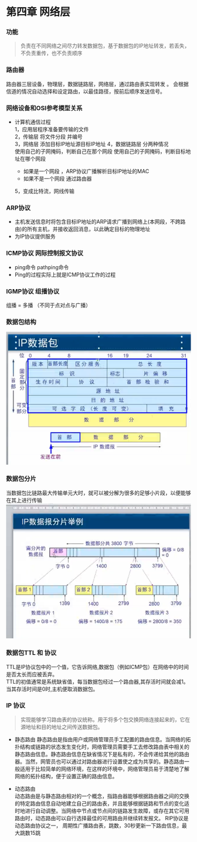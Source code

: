 ﻿# 第四章 网络层
### 功能   
> 负责在不同网络之间尽力转发数据包，基于数据包的IP地址转发，若丢失，不负责重传，也不负责顺序 

### 路由器  
路由器三层设备，物理层，数据链路层，网络层，通过路由表实现转发 。 
会根据信道的情况自动选择和设定路由，以最佳路径，按前后顺序发送信号。
### 网络设备和OSI参考模型关系   
* 计算机通信过程   
1，应用层程序准备要传输的文件   
2，传输层 将文件分段 并编号  
3，网络层 添加目标IP地址源目标IP地址 4，数据链路层 分两种情况  
        使用自己的子网掩码，判断自己在那个网段  使用自己的子网掩码，判断目标地址在哪个网段   
    * 如果是一个网段 ，ARP协议广播解析目标IP地址的MAC 
    * 如果不是一个网段  通过路由器  
    
    5，变成比特流，网线传输   
### ARP协议   
* 主机发送信息时将包含目标IP地址的ARP请求广播到网络上(本网段，不跨路由)的所有主机，并接收返回消息，以此确定目标的物理地址   
* 为IP协议提供服务  
### ICMP协议 网际控制报文协议  
*  ping命令  pathping命令   
* Ping的过程实际上就是ICMP协议工作的过程
### IGMP协议  组播协议 
组播 = 多播  （不同于点对点与广播）   
### 数据包结构  
![此处输入图片的描述][1]  
### 数据包分片  
当数据包比链路最大传输单元大时，就可以被分解为很多的足够小片段，以便能够在其上进行传输 
![此处输入图片的描述][2]
### 数据包TTL 和 协议  
TTL是IP协议包中的一个值，它告诉网络,数据包（例如ICMP包）在网络中的时间是否太长而应被丢弃。  
TTL的初值通常是系统缺省值，每当数据包经过一个路由器,其存活时间就会减1。当其存活时间是0时,主机便取消数据包。

### IP 协议  
> 实现能够学习路由表的协议统称。用于将多个包交换网络连接起来的，它在源地址和目的地址之间传送数据包。


* 静态路由 
静态路由是指由用户或网络管理员手工配置的路由信息。当网络的拓扑结构或链路的状态发生变化时，网络管理员需要手工去修改路由表中相关的静态路由信息。静态路由信息在缺省情况下是私有的，不会传递给其他的路由器。当然，网管员也可以通过对路由器进行设置使之成为共享的。静态路由一般适用于比较简单的网络环境，在这样的环境中，网络管理员易于清楚地了解网络的拓扑结构，便于设置正确的路由信息。
* 动态路由  
 动态路由是与静态路由相对的一个概念，指路由器能够根据路由器之间的交换的特定路由信息自动地建立自己的路由表，并且能够根据链路和节点的变化适时地进行自动调整。当网络中节点或节点间的链路发生故障，或存在其它可用路由时，动态路由可以自行选择最佳的可用路由并继续转发报文。
RIP协议是动态路由协议之一，  周期性广播路由表，跳数，30秒更新一下路由信息，最大跳数15跳


  [1]: https://github.com/xurui1995/computer-network/blob/master/pic/%E6%95%B0%E6%8D%AE%E5%8C%85%E9%A6%96%E9%83%A8.png
  [2]: https://github.com/xurui1995/computer-network/blob/master/pic/%E5%88%86%E7%89%87%E4%B8%BE%E4%BE%8B.png?raw=true